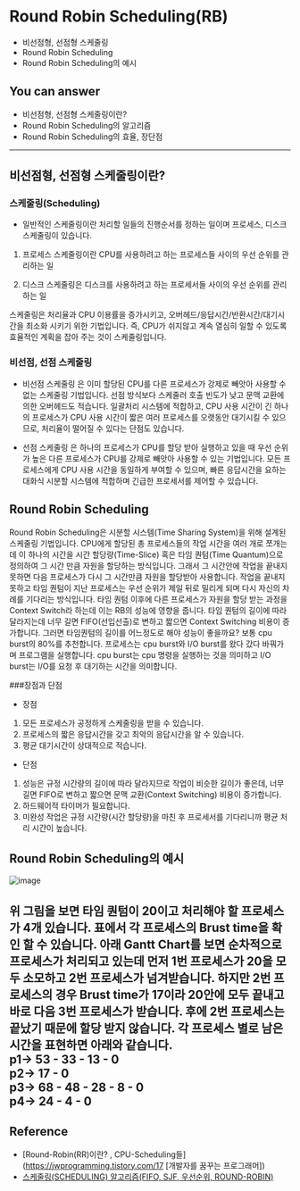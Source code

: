 # Round Robin Scheduling(RB)
<!--Table of Contents-->
- 비선점형, 선점형 스케줄링
- Round Robin Scheduling
- Round Robin Scheduling의 예시

<!-- 어떤 질문을 대답할 수 있어야 하는지-->
## You can answer
- 비선점형, 선점형 스케줄링이란?
- Round Robin Scheduling의 알고리즘
- Round Robin Scheduling의 효율, 장단점
<!--Contents-->

---
## 비선점형, 선점형 스케줄링이란?

### 스케줄링(Scheduling)
- 일반적인 스케줄링이란 처리할 일들의 진행순서를 정하는 일이며 프로세스, 디스크 스케줄링이 있습니다.

1. 프로세스 스케줄링이란 CPU를 사용하려고 하는 프로세스들 사이의 우선 순위를 관리하는 일

2. 디스크 스케줄링은 디스크를 사용하려고 하는 프로세서들 사이의 우선 순위를 관리하는 일

스케줄링은 처리율과 CPU 이용률을 증가시키고, 오버헤드/응답시간/반환시간/대기시간을 최소화 시키기 위한 기법입니다. 즉, CPU가 쉬지않고 계속 열심히 일할 수 있도록 효율적인 계획을 잡아 주는 것이 스케줄링입니다.


### 비선점, 선점 스케줄링
- 비선점 스케줄링 은 이미 할당된 CPU를 다른 프로세스가 강제로 빼앗아 사용할 수 없는 스케줄링 기법입니다. 선점 방식보다 스케줄러 호출 빈도가 낮고 문맥 교환에 의한 오버헤드도 적습니다. 일괄처리 시스템에 적합하고, CPU 사용 시간이 긴 하나의 프로세스가 CPU 사용 시간이 짧은 여러 프로세스를 오랫동안 대기시킬 수 있으므로, 처리율이 떨어질 수 있다는 단점도 있습니다.  

- 선점 스케줄링 은 하나의 프로세스가 CPU를 할당 받아 실행하고 있을 때 우선 순위가 높은 다른 프로세스가 CPU를 강제로 빼앗아 사용할 수 있는 기법입니다. 모든 프로세스에게 CPU 사용 시간을 동일하게 부여할 수 있으며, 빠른 응답시간을 요하는 대화식 시분할 시스템에 적합하며 긴급한 프로세서를 제어할 수 있습니다.  

## Round Robin Scheduling
Round Robin Scheduling은 시분할 시스템(Time Sharing System)을 위해 설계된 스케줄링 기법입니다. CPU에게 할당된 총 프로세스들의 작업 시간을 여러 개로 쪼개는데 이 하나의 시간을 시간 할당량(Time-Slice) 혹은 타임 퀀텀(Time Quantum)으로 정의하여  그 시간 만큼 자원을 할당하는 방식입니다. 그래서 그 시간안에 작업을 끝내지 못하면 다음 프로세스가 다시 그 시간만큼 자원을 할당받아 사용합니다. 작업을 끝내지 못하고 타임 퀀텀이 지난 프로세스는 우선 순위가 제일 뒤로 밀리게 되며 다시 자신의 차례를 기다리는 방식입니다. 타임 퀀텀 이후에 다른 프로세스가 자원을 할당 받는 과정을 Context Switch라 하는데 이는 RB의 성능에 영향을 줍니다. 타임 퀀텀의 길이에 따라 달라지는데 너무 길면 FIFO(선입선출)로 변하고 짧으면 Context Switching 비용이 증가합니다. 그러면 타임퀀텀의 길이를 어느정도로 해야 성능이 좋을까요? 보통 cpu burst의 80%를 추천합니다. 프로세스는 cpu burst와  I/O burst를 왔다 갔다 바꿔가며 프로그램을 실행합니다. cpu burst는 cpu 명령을 실행하는 것을 의미하고 I/O burst는 I/O를 요청 후 대기하는 시간을 의미합니다.

###장점과 단점
- 장점  
1. 모든 프로세스가 공정하게 스케줄링을 받을 수 있습니다.
2. 프로세스의 짧은 응답시간을 갖고 최악의 응답시간을 알 수 있습니다.
3. 평균 대기시간이 상대적으로 적습니다.
- 단점  
1. 성능은 규정 시간량의 길이에 따라 달라지므로 작업이 비슷한 길이가 좋은데, 너무 길면 FIFO로 변하고 짧으면 문맥 교환(Context Switching) 비용이 증가합니다.
2. 하드웨어적 타이머가 필요합니다.
3. 미완성 작업은 규정 시간량(시간 할당량)을 마친 후 프로세서를 기다리니까 평균 처리 시간이 높습니다.


## Round Robin Scheduling의 예시
![image](https://user-images.githubusercontent.com/22022393/127035819-066f26f6-ad90-4b5a-87e0-ebcec2573418.png)

위 그림을 보면 타임 퀀텀이 20이고 처리해야 할 프로세스가 4개 있습니다. 표에서 각 프로세스의 Brust time을 확인 할 수 있습니다. 아래 Gantt Chart를 보면 순차적으로 프로세스가 처리되고 있는데 먼저 1번 프로세스가 20을 모두 소모하고 2번 프로세스가 넘겨받습니다. 하지만 2번 프로세스의 경우 Brust time가 17이라 20안에 모두 끝내고 바로 다음 3번 프로세스가 받습니다. 후에 2번 프로세스는 끝났기 때문에 할당 받지 않습니다. 각 프로세스 별로 남은 시간을 표현하면 아래와 같습니다.  
p1-> 53 - 33 - 13 - 0  
p2-> 17 - 0  
p3-> 68 - 48 - 28 - 8 - 0  
p4-> 24 - 4 - 0  
---
## Reference
- [Round-Robin(RR)이란? , CPU-Scheduling들](https://jwprogramming.tistory.com/17 [개발자를 꿈꾸는 프로그래머])
- [스케줄링(SCHEDULING) 알고리즘(FIFO, SJF, 우선순위, ROUND-ROBIN)](https://reakwon.tistory.com/132)
